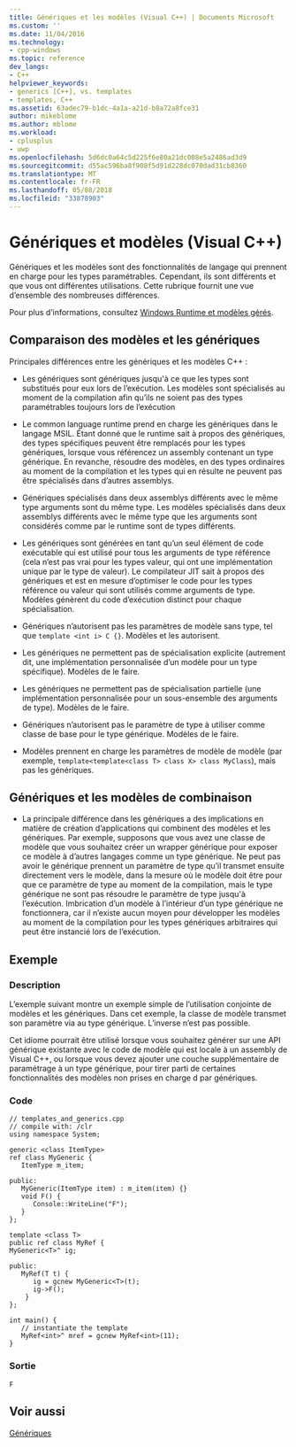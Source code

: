 ```yaml
---
title: Génériques et les modèles (Visual C++) | Documents Microsoft
ms.custom: ''
ms.date: 11/04/2016
ms.technology:
- cpp-windows
ms.topic: reference
dev_langs:
- C++
helpviewer_keywords:
- generics [C++], vs. templates
- templates, C++
ms.assetid: 63adec79-b1dc-4a1a-a21d-b8a72a8fce31
author: mikeblome
ms.author: mblome
ms.workload:
- cplusplus
- uwp
ms.openlocfilehash: 5d6dc0a64c5d225f6e80a21dc008e5a2486ad3d9
ms.sourcegitcommit: d55ac596ba8f908f5d91d228dc070dad31cb8360
ms.translationtype: MT
ms.contentlocale: fr-FR
ms.lasthandoff: 05/08/2018
ms.locfileid: "33878903"
---
```

# <a name="generics-and-templates-visual-c"></a>Génériques et modèles (Visual C++)
Génériques et les modèles sont des fonctionnalités de langage qui prennent en charge pour les types paramétrables. Cependant, ils sont différents et que vous ont différentes utilisations. Cette rubrique fournit une vue d’ensemble des nombreuses différences.  
  
 Pour plus d’informations, consultez [Windows Runtime et modèles gérés](../windows/windows-runtime-and-managed-templates-cpp-component-extensions.md).  
  
## <a name="comparing-templates-and-generics"></a>Comparaison des modèles et les génériques  
 Principales différences entre les génériques et les modèles C++ :  
  
-   Les génériques sont génériques jusqu'à ce que les types sont substitués pour eux lors de l’exécution. Les modèles sont spécialisés au moment de la compilation afin qu’ils ne soient pas des types paramétrables toujours lors de l’exécution  
  
-   Le common language runtime prend en charge les génériques dans le langage MSIL. Étant donné que le runtime sait à propos des génériques, des types spécifiques peuvent être remplacés pour les types génériques, lorsque vous référencez un assembly contenant un type générique. En revanche, résoudre des modèles, en des types ordinaires au moment de la compilation et les types qui en résulte ne peuvent pas être spécialisés dans d’autres assemblys.  
  
-   Génériques spécialisés dans deux assemblys différents avec le même type arguments sont du même type. Les modèles spécialisés dans deux assemblys différents avec le même type que les arguments sont considérés comme par le runtime sont de types différents.  
  
-   Les génériques sont générées en tant qu’un seul élément de code exécutable qui est utilisé pour tous les arguments de type référence (cela n’est pas vrai pour les types valeur, qui ont une implémentation unique par le type de valeur). Le compilateur JIT sait à propos des génériques et est en mesure d’optimiser le code pour les types référence ou valeur qui sont utilisés comme arguments de type. Modèles génèrent du code d’exécution distinct pour chaque spécialisation.  
  
-   Génériques n’autorisent pas les paramètres de modèle sans type, tel que `template <int i> C {}`. Modèles et les autorisent.  
  
-   Les génériques ne permettent pas de spécialisation explicite (autrement dit, une implémentation personnalisée d’un modèle pour un type spécifique). Modèles de le faire.  
  
-   Les génériques ne permettent pas de spécialisation partielle (une implémentation personnalisée pour un sous-ensemble des arguments de type). Modèles de le faire.  
  
-   Génériques n’autorisent pas le paramètre de type à utiliser comme classe de base pour le type générique. Modèles de le faire.  
  
-   Modèles prennent en charge les paramètres de modèle de modèle (par exemple, `template<template<class T> class X> class MyClass`), mais pas les génériques.  
  
## <a name="combining-templates-and-generics"></a>Génériques et les modèles de combinaison  
  
-   La principale différence dans les génériques a des implications en matière de création d’applications qui combinent des modèles et les génériques. Par exemple, supposons que vous avez une classe de modèle que vous souhaitez créer un wrapper générique pour exposer ce modèle à d’autres langages comme un type générique. Ne peut pas avoir le générique prennent un paramètre de type qu’il transmet ensuite directement vers le modèle, dans la mesure où le modèle doit être pour que ce paramètre de type au moment de la compilation, mais le type générique ne sont pas résoudre le paramètre de type jusqu'à l’exécution. Imbrication d’un modèle à l’intérieur d’un type générique ne fonctionnera, car il n’existe aucun moyen pour développer les modèles au moment de la compilation pour les types génériques arbitraires qui peut être instancié lors de l’exécution.  
  
## <a name="example"></a>Exemple  
  
### <a name="description"></a>Description  
 L’exemple suivant montre un exemple simple de l’utilisation conjointe de modèles et les génériques. Dans cet exemple, la classe de modèle transmet son paramètre via au type générique. L’inverse n’est pas possible.  
  
 Cet idiome pourrait être utilisé lorsque vous souhaitez générer sur une API générique existante avec le code de modèle qui est locale à un assembly de Visual C++, ou lorsque vous devez ajouter une couche supplémentaire de paramétrage à un type générique, pour tirer parti de certaines fonctionnalités des modèles non prises en charge d par génériques.  
  
### <a name="code"></a>Code  
  
```  
// templates_and_generics.cpp  
// compile with: /clr  
using namespace System;  
  
generic <class ItemType>  
ref class MyGeneric {  
   ItemType m_item;  
  
public:  
   MyGeneric(ItemType item) : m_item(item) {}  
   void F() {   
      Console::WriteLine("F");   
   }  
};  
  
template <class T>  
public ref class MyRef {  
MyGeneric<T>^ ig;  
  
public:  
   MyRef(T t) {  
      ig = gcnew MyGeneric<T>(t);  
      ig->F();  
    }      
};  
  
int main() {  
   // instantiate the template  
   MyRef<int>^ mref = gcnew MyRef<int>(11);  
}  
```  
  
### <a name="output"></a>Sortie  
  
```  
F  
```  
  
## <a name="see-also"></a>Voir aussi  
 [Génériques](../windows/generics-cpp-component-extensions.md)